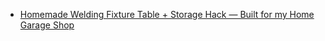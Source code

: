 - [Homemade Welding Fixture Table + Storage Hack — Built for my Home Garage Shop](https://youtu.be/1F1qezitiN4)
